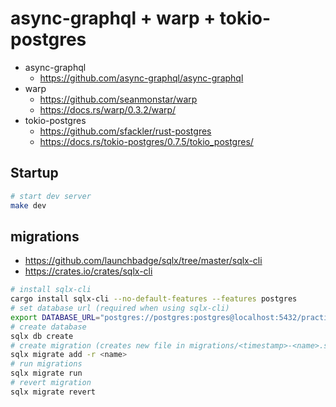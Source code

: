 # async-graphql + warp + tokio-postgres

- async-graphql
  - https://github.com/async-graphql/async-graphql
- warp
  - https://github.com/seanmonstar/warp
  - https://docs.rs/warp/0.3.2/warp/
- tokio-postgres
  - https://github.com/sfackler/rust-postgres
  - https://docs.rs/tokio-postgres/0.7.5/tokio_postgres/

## Startup

```bash
# start dev server
make dev
```

## migrations

- https://github.com/launchbadge/sqlx/tree/master/sqlx-cli
- https://crates.io/crates/sqlx-cli

```bash
# install sqlx-cli
cargo install sqlx-cli --no-default-features --features postgres
# set database url (required when using sqlx-cli)
export DATABASE_URL="postgres://postgres:postgres@localhost:5432/practice"
# create database
sqlx db create
# create migration (creates new file in migrations/<timestamp>-<name>.sql)
sqlx migrate add -r <name>
# run migrations
sqlx migrate run
# revert migration
sqlx migrate revert
```
